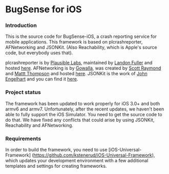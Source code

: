 # BugSense for iOS

### Introduction

This is the source code for BugSense-iOS, a crash reporting service for mobile applications. This framework is based on plcrashreporter, AFNetworking and JSONKit. (Also Reachability, which is Apple's source code, but everybody uses that). 

plcrashreporter is by [Plausible Labs](http://plausible.coop/), maintained by [Landon Fuller](http://landonf.bikemonkey.org/) and hosted [here](http://code.google.com/p/plcrashreporter/). AFNetworking is by [Gowalla](http://gowalla.com/), was created by [Scott Raymond](https://github.com/sco/) and [Mattt Thompson](https://github.com/mattt) and hosted [here](https://github.com/gowalla/AFNetworking). JSONKit is the work of [John Engelhart](https://github.com/johnezang) and you can find it [here](https://github.com/johnezang/JSONKit).


### Project status

The framework has been updated to work properly for iOS 3.0+ and both armv6 and armv7. Unfortunately, after the recent updates, we haven't been able to fully support the iOS Simulator. You need to get the source code to do that. We have fixed any conflicts that could arise by using JSONKit, Reachability and AFNetworking. 


### Requirements 

In order to build the framework, you need to use [iOS-Universal-Framework] (https://github.com/kstenerud/iOS-Universal-Framework), which updates your development environment with a few additional templates and settings for creating frameworks.


